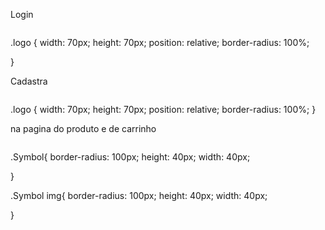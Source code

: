 Login

<div class="placeimg">
<img class="logo" src="../css/Logo.png" alt="">
</div>

.logo {
    width: 70px;
    height: 70px;
    position: relative;
    border-radius: 100%;
    
}


Cadastra

<div class="placeimg">
<img class="logo" src="../css/Logo.png" alt="">
</div>

  .logo {
            width: 70px;
            height: 70px;
            position: relative;
            border-radius: 100%;
        }



na pagina do produto e de carrinho 

<div class="Symbol"><img src="../css/Logo.png" alt="" srcset=""></div>

.Symbol{
    border-radius: 100px;
    height: 40px;
    width: 40px;
    
}


.Symbol img{
    border-radius: 100px;
    height: 40px;
    width: 40px;
    
}
